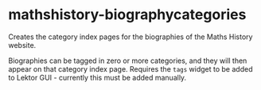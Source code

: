# mathshistory-biographycategories

Creates the category index pages for the biographies of the Maths History
website.

Biographies can be tagged in zero or more categories, and they will then appear
on that category index page. Requires the `tags` widget to be added to Lektor
GUI - currently this must be added manually.
